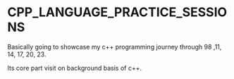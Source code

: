 # CPP_LANGUAGE_PRACTICE_SESSIONS

Basically going to showcase my c++ programming journey through 98 ,11, 14, 17, 20, 23.

Its core part visit on background basis of c++.
